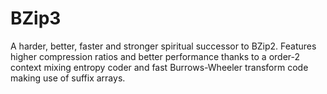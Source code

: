 
# BZip3

A harder, better, faster and stronger spiritual successor to BZip2. Features higher compression ratios and better performance thanks to a order-2 context mixing entropy coder and fast Burrows-Wheeler transform code making use of suffix arrays.
